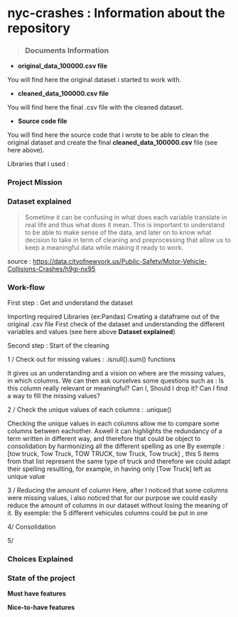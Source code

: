 # nyc-crashes : Information about the repository #

> ### Documents Information ###

* **original_data_100000.csv file**

You will find here the original dataset i started to work with.

* **cleaned_data_100000.csv file**

You will find here the final .csv file with the cleaned dataset. 

* **Source code file**

You will find here the source code that i wrote to be able to clean the original dataset and create the final **cleaned_data_100000.csv** file (see here above).

Libraries that i used : 

### Project Mission ###

### Dataset explained ###
> Sometime it can be confusing in what does each variable translate in real life and thus what does it mean. 
> This is important to understand to be able to make sense of the data, and later on to know what decision to take in term of cleaning and preprocessing that allow us to keep a meaningful data while making it ready to work.

source : https://data.cityofnewyork.us/Public-Safety/Motor-Vehicle-Collisions-Crashes/h9gi-nx95


### Work-flow ###

First step : Get and understand the dataset

Importing required Libraries (ex:Pandas)
Creating a dataframe out of the original .csv file
First check of the dataset and understanding the different variables and values (see here above **Dataset explained**)


Second step : Start of the cleaning

1 / Check out for missing values : .isnull().sum() functions

It gives us an understanding and a vision on where are the missing values, in which columns.
We can then ask ourselves some questions such as : 
Is this column really relevant or meaningful? 
Can I, Should I drop it?
Can I find a way to fill the missing values?

2 / Check the unique values of each columns : .unique() 

Checking the unique values in each columns allow me to compare some columns between eachother. 
Aswell it can highlights the redundancy of a term written in different way, and therefore that could be object to consolidation by harmonizing all the different spelling as one
By exemple : [tow truck, Tow Truck, TOW TRUCK, tow Truck, Tow truck] , this 5 items from that list represent the same type of truck and therefore we could adapt their spelling resulting, for example, in having only [Tow Truck] left as unique value

3 / Reducing the amount of column
Here, after I noticed that some columns were missing values, i also noticed that for our purpose we could easily reduce the amount of columns in our dataset without losing the meaning of it. 
By exemple: the 5 different vehicules columns could be put in one



4/ Consolidation

5/ 

### Choices Explained ###

### State of the project ###

**Must have features** 

**Nice-to-have features**
